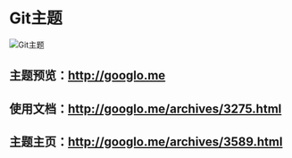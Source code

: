 # Git主题

![Git主题](http://7arngj.com1.z0.glb.clouddn.com/wp-content/uploads/2017082405050838.jpg)

主题预览：http://googlo.me
----

使用文档：http://googlo.me/archives/3275.html
----

主题主页：http://googlo.me/archives/3589.html
----